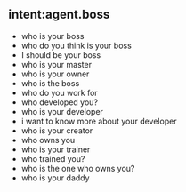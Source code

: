 ## intent:agent.boss
- who is your boss
- who do you think is your boss
- I should be your boss
- who is your master
- who is your owner
- who is the boss
- who do you work for
- who developed you?
- who is your developer
- i want to know more about your developer
- who is your creator
- who owns you
- who is your trainer
- who trained you?
- who is the one who owns you?
- who is your daddy